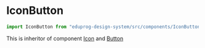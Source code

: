 # IconButton

```js
import IconButton from "eduprog-design-system/src/components/IconButton.vue";
```

This is inheritor of component [Icon](Icon.md) and [Button](Button.md)
